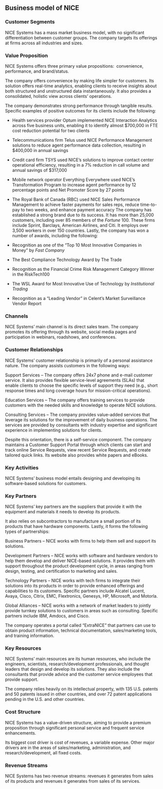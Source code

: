 Business model of NICE
----------------------

 ### Customer Segments

 NICE Systems has a mass market business model, with no significant differentiation between customer groups. The company targets its offerings at firms across all industries and sizes.

 ### Value Proposition

 NICE Systems offers three primary value propositions:  convenience, performance, and brand/status.

 The company offers convenience by making life simpler for customers. Its solution offers real-time analytics, enabling clients to receive insights about both structured and unstructured data instantaneously. It also provides a consolidated, holistic view across clients’ operations.

 The company demonstrates strong performance through tangible results. Specific examples of positive outcomes for its clients include the following:

  * Health services provider Optum implemented NICE Interaction Analytics across five business units, enabling it to identify almost $700,000 in FTE cost reduction potential for two clients
 * Telecommunications firm Telus used NICE Performance Management solutions to reduce agent performance data collection, resulting in $400,000 in annual savings
 * Credit card firm TSYS used NICE’s solutions to improve contact center operational efficiency, resulting in a 7% reduction in call volume and annual savings of $317,000
 * Mobile network operator Everything Everywhere used NICE’s Transformation Program to increase agent performance by 12 percentage points and Net Promoter Score by 27 points
 * The Royal Bank of Canada (RBC) used NICE Sales Performance Management to achieve faster payments for sales reps, reduce time-to-pay to two weeks, and enhance payment accuracy
  The company has established a strong brand due to its success. It has more than 25,000 customers, including over 85 members of the *Fortune* 100. These firms include Sprint, Barclays, American Airlines, and Citi. It employs over 3,500 workers in over 150 countries. Lastly, the company has won a number of awards, including the following:

  * Recognition as one of the “Top 10 Most Innovative Companies in Money” by *Fast Company*
 * The Best Compliance Technology Award by The Trade
 * Recognition as the Financial Crime Risk Management Category Winner in the RiskTech100
 * The WSL Award for Most Innovative Use of Technology by *Institutional Trading*
 * Recognition as a “Leading Vendor” in Celent’s Market Surveillance Vendor Report
  ###  Channels

 NICE Systems’ main channel is its direct sales team. The company promotes its offering through its website, social media pages and participation in webinars, roadshows, and conferences.

 ### Customer Relationships

 NICE Systems’ customer relationship is primarily of a personal assistance nature. The company assists customers in the following ways:

 Support Services – The company offers 24x7 phone and e-mail customer service. It also provides flexible service-level agreements (SLAs) that enable clients to choose the specific levels of support they need (e.g., short response times and long coverage hours for mission-critical operations).

 Education Services – The company offers training services to provide customers with the needed skills and knowledge to operate NICE solutions.

 Consulting Services – The company provides value-added services that leverage its solutions for the improvement of daily business operations. The services are provided by consultants with industry expertise and significant experience in implementing solutions for clients.

 Despite this orientation, there is a self-service component. The company maintains a Customer Support Portal through which clients can start and track online Service Requests, view recent Service Requests, and create tailored quick links. Its website also provides white papers and eBooks.

 ### Key Activities

 NICE Systems’ business model entails designing and developing its software-based solutions for customers.

 ### Key Partners

 NICE Systems’ key partners are the suppliers that provide it with the equipment and materials it needs to develop its products.

 It also relies on subcontractors to manufacture a small portion of its products that have hardware components. Lastly, it forms the following types of partnerships:

 Business Partners – NICE works with firms to help them sell and support its solutions.

 Development Partners – NICE works with software and hardware vendors to help them develop and deliver NICE-based solutions. It provides them with support throughout the product development cycle, in areas ranging from design, testing, and certification to marketing and sales.

 Technology Partners – NICE works with tech firms to integrate their solutions into its products in order to provide enhanced offerings and capabilities to its customers. Specific partners include Alcatel Lucent, Avaya, Cisco, Citrix, EMC, Flextronics, Genesys, HP, Microsoft, and Motorla.

 Global Alliances – NICE works with a network of market leaders to jointly provide turnkey solutions to customers in areas such as consulting. Specific partners include IBM, Amdocs, and Cisco.

 The company operates a portal called “ExtraNICE” that partners can use to obtain product information, technical documentation, sales/marketing tools, and training information.

 ### Key Resources

 NICE Systems’ main resources are its human resources, who include the engineers, scientists, research/development professionals, and thought leaders that design and develop its solutions. They also include the consultants that provide advice and the customer service employees that provide support.

 The company relies heavily on its intellectual property, with 135 U.S. patents and 50 patents issued in other countries, and over 72 patent applications pending in the U.S. and other countries.

 ### Cost Structure

 NICE Systems has a value-driven structure, aiming to provide a premium proposition through significant personal service and frequent service enhancements.

 Its biggest cost driver is cost of revenues, a variable expense. Other major drivers are in the areas of sales/marketing, administration, and research/development, all fixed costs.

 ### Revenue Streams

 NICE Systems has two revenue streams: revenues it generates from sales of its products and revenues it generates from sales of its services.